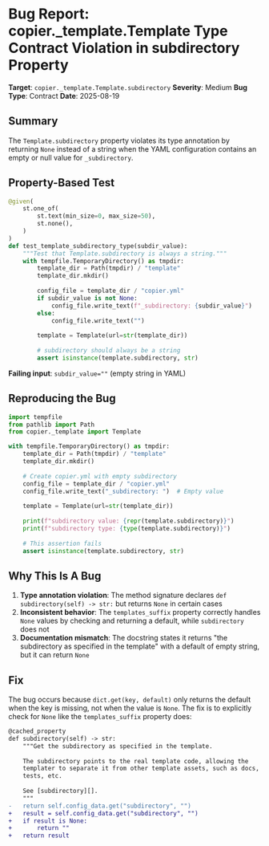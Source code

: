 # Bug Report: copier._template.Template Type Contract Violation in subdirectory Property

**Target**: `copier._template.Template.subdirectory`
**Severity**: Medium
**Bug Type**: Contract
**Date**: 2025-08-19

## Summary

The `Template.subdirectory` property violates its type annotation by returning `None` instead of a string when the YAML configuration contains an empty or null value for `_subdirectory`.

## Property-Based Test

```python
@given(
    st.one_of(
        st.text(min_size=0, max_size=50),
        st.none(),
    )
)
def test_template_subdirectory_type(subdir_value):
    """Test that Template.subdirectory is always a string."""
    with tempfile.TemporaryDirectory() as tmpdir:
        template_dir = Path(tmpdir) / "template"
        template_dir.mkdir()
        
        config_file = template_dir / "copier.yml"
        if subdir_value is not None:
            config_file.write_text(f"_subdirectory: {subdir_value}")
        else:
            config_file.write_text("")
        
        template = Template(url=str(template_dir))
        
        # subdirectory should always be a string
        assert isinstance(template.subdirectory, str)
```

**Failing input**: `subdir_value=""` (empty string in YAML)

## Reproducing the Bug

```python
import tempfile
from pathlib import Path
from copier._template import Template

with tempfile.TemporaryDirectory() as tmpdir:
    template_dir = Path(tmpdir) / "template"
    template_dir.mkdir()
    
    # Create copier.yml with empty subdirectory
    config_file = template_dir / "copier.yml"
    config_file.write_text("_subdirectory: ")  # Empty value
    
    template = Template(url=str(template_dir))
    
    print(f"subdirectory value: {repr(template.subdirectory)}")
    print(f"subdirectory type: {type(template.subdirectory)}")
    
    # This assertion fails
    assert isinstance(template.subdirectory, str)
```

## Why This Is A Bug

1. **Type annotation violation**: The method signature declares `def subdirectory(self) -> str:` but returns `None` in certain cases
2. **Inconsistent behavior**: The `templates_suffix` property correctly handles `None` values by checking and returning a default, while `subdirectory` does not
3. **Documentation mismatch**: The docstring states it returns "the subdirectory as specified in the template" with a default of empty string, but it can return `None`

## Fix

The bug occurs because `dict.get(key, default)` only returns the default when the key is missing, not when the value is `None`. The fix is to explicitly check for `None` like the `templates_suffix` property does:

```diff
@cached_property
def subdirectory(self) -> str:
    """Get the subdirectory as specified in the template.
    
    The subdirectory points to the real template code, allowing the
    templater to separate it from other template assets, such as docs,
    tests, etc.
    
    See [subdirectory][].
    """
-   return self.config_data.get("subdirectory", "")
+   result = self.config_data.get("subdirectory", "")
+   if result is None:
+       return ""
+   return result
```